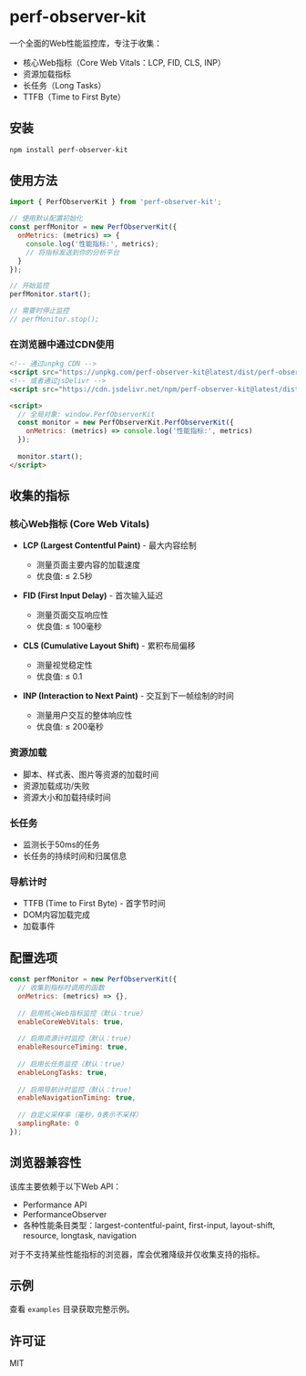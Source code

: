 # perf-observer-kit

一个全面的Web性能监控库，专注于收集：

- 核心Web指标（Core Web Vitals：LCP, FID, CLS, INP）
- 资源加载指标
- 长任务（Long Tasks）
- TTFB（Time to First Byte）

## 安装

```bash
npm install perf-observer-kit
```

## 使用方法

```javascript
import { PerfObserverKit } from 'perf-observer-kit';

// 使用默认配置初始化
const perfMonitor = new PerfObserverKit({
  onMetrics: (metrics) => {
    console.log('性能指标:', metrics);
    // 将指标发送到你的分析平台
  }
});

// 开始监控
perfMonitor.start();

// 需要时停止监控
// perfMonitor.stop();
```

### 在浏览器中通过CDN使用

```html
<!-- 通过unpkg CDN -->
<script src="https://unpkg.com/perf-observer-kit@latest/dist/perf-observer-kit.browser.min.js"></script>
<!-- 或者通过jsDelivr -->
<script src="https://cdn.jsdelivr.net/npm/perf-observer-kit@latest/dist/perf-observer-kit.browser.min.js"></script>

<script>
  // 全局对象: window.PerfObserverKit
  const monitor = new PerfObserverKit.PerfObserverKit({
    onMetrics: (metrics) => console.log('性能指标:', metrics)
  });
  
  monitor.start();
</script>
```

## 收集的指标

### 核心Web指标 (Core Web Vitals)

- **LCP (Largest Contentful Paint)** - 最大内容绘制
  - 测量页面主要内容的加载速度
  - 优良值: ≤ 2.5秒

- **FID (First Input Delay)** - 首次输入延迟
  - 测量页面交互响应性
  - 优良值: ≤ 100毫秒
  
- **CLS (Cumulative Layout Shift)** - 累积布局偏移
  - 测量视觉稳定性
  - 优良值: ≤ 0.1

- **INP (Interaction to Next Paint)** - 交互到下一帧绘制的时间
  - 测量用户交互的整体响应性
  - 优良值: ≤ 200毫秒

### 资源加载

- 脚本、样式表、图片等资源的加载时间
- 资源加载成功/失败
- 资源大小和加载持续时间

### 长任务

- 监测长于50ms的任务
- 长任务的持续时间和归属信息

### 导航计时

- TTFB (Time to First Byte) - 首字节时间
- DOM内容加载完成
- 加载事件

## 配置选项

```javascript
const perfMonitor = new PerfObserverKit({
  // 收集到指标时调用的函数
  onMetrics: (metrics) => {},
  
  // 启用核心Web指标监控（默认：true）
  enableCoreWebVitals: true,
  
  // 启用资源计时监控（默认：true）
  enableResourceTiming: true,
  
  // 启用长任务监控（默认：true）
  enableLongTasks: true,
  
  // 启用导航计时监控（默认：true）
  enableNavigationTiming: true,
  
  // 自定义采样率（毫秒，0表示不采样）
  samplingRate: 0
});
```

## 浏览器兼容性

该库主要依赖于以下Web API：

- Performance API
- PerformanceObserver
- 各种性能条目类型：largest-contentful-paint, first-input, layout-shift, resource, longtask, navigation

对于不支持某些性能指标的浏览器，库会优雅降级并仅收集支持的指标。

## 示例

查看 `examples` 目录获取完整示例。

## 许可证

MIT 